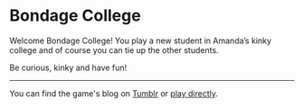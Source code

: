 # Bondage College

Welcome Bondage College! You play a new student in Amanda’s kinky college and of course you can tie up the other students.

Be curious, kinky and have fun!

---

You can find the game's blog on [Tumblr](http://bondageclub.tumblr.com/)
or [play directly](http://ben987.x10host.com/V8A/).
